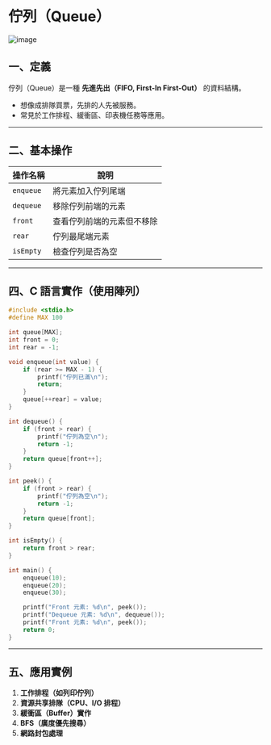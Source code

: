 # 佇列（Queue）

![image](https://hackmd.io/_uploads/By8g_7RpJx.png)

## 一、定義

佇列（Queue）是一種 **先進先出（FIFO, First-In First-Out）** 的資料結構。

- 想像成排隊買票，先排的人先被服務。
- 常見於工作排程、緩衝區、印表機任務等應用。

---

## 二、基本操作

| 操作名稱 | 說明 |
|----------|------|
| `enqueue`   | 將元素加入佇列尾端 |  
| `dequeue`   | 移除佇列前端的元素 |  
| `front`     | 查看佇列前端的元素但不移除 |  
|  `rear`     | 佇列最尾端元素|
| `isEmpty`   | 檢查佇列是否為空 |

---

## 四、C 語言實作（使用陣列）

```c
#include <stdio.h>
#define MAX 100

int queue[MAX];
int front = 0;
int rear = -1;

void enqueue(int value) {
    if (rear >= MAX - 1) {
        printf("佇列已滿\n");
        return;
    }
    queue[++rear] = value;
}

int dequeue() {
    if (front > rear) {
        printf("佇列為空\n");
        return -1;
    }
    return queue[front++];
}

int peek() {
    if (front > rear) {
        printf("佇列為空\n");
        return -1;
    }
    return queue[front];
}

int isEmpty() {
    return front > rear;
}

int main() {
    enqueue(10);
    enqueue(20);
    enqueue(30);

    printf("Front 元素: %d\n", peek());
    printf("Dequeue 元素: %d\n", dequeue());
    printf("Front 元素: %d\n", peek());
    return 0;
}
```

---

## 五、應用實例

1. **工作排程（如列印佇列）**
2. **資源共享排隊（CPU、I/O 排程）**
3. **緩衝區（Buffer）實作**
4. **BFS（廣度優先搜尋）**
5. **網路封包處理**
